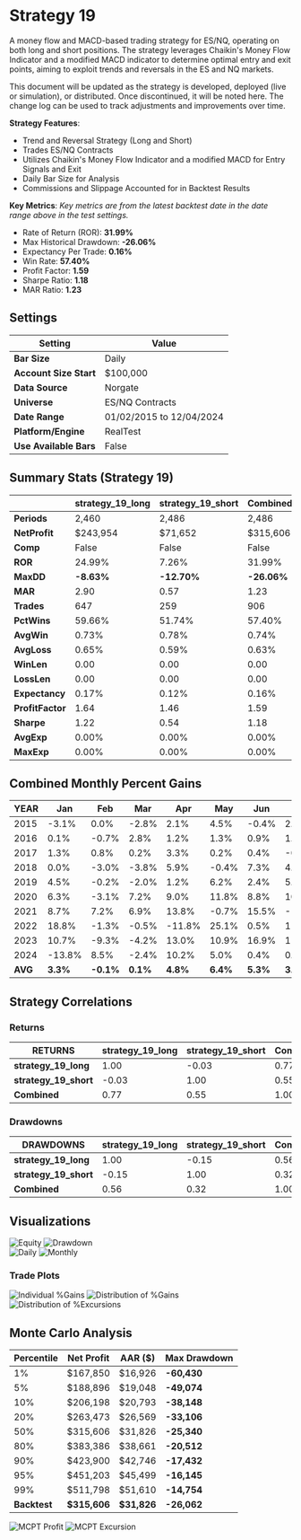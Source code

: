 # Strategy 19

A money flow and MACD-based trading strategy for ES/NQ, operating on both long and short positions. The strategy leverages Chaikin's Money Flow Indicator and a modified MACD indicator to determine optimal entry and exit points, aiming to exploit trends and reversals in the ES and NQ markets.

This document will be updated as the strategy is developed, deployed (live or simulation), or distributed. Once discontinued, it will be noted here. The change log can be used to track adjustments and improvements over time.

**Strategy Features**:

- Trend and Reversal Strategy (Long and Short)
- Trades ES/NQ Contracts
- Utilizes Chaikin's Money Flow Indicator and a modified MACD for Entry Signals and Exit
- Daily Bar Size for Analysis
- Commissions and Slippage Accounted for in Backtest Results

**Key Metrics**: _Key metrics are from the latest backtest date in the date range above in the test settings._

- Rate of Return (ROR): **31.99%**
- Max Historical Drawdown: **-26.06%**
- Expectancy Per Trade: **0.16%**
- Win Rate: **57.40%**
- Profit Factor: **1.59**
- Sharpe Ratio: **1.18**
- MAR Ratio: **1.23**

## Settings

| Setting                | Value                     |
| ---------------------- | ------------------------- |
| **Bar Size**           | Daily                     |
| **Account Size Start** | $100,000                  |
| **Data Source**        | Norgate                   |
| **Universe**           | ES/NQ Contracts           |
| **Date Range**         | 01/02/2015 to 12/04/2024  |
| **Platform/Engine**    | RealTest                  |
| **Use Available Bars** | False                     |

## Summary Stats (Strategy 19)

|                  | strategy_19_long | strategy_19_short | Combined |
| ---------------- | ---------------- | ----------------- | -------- |
| **Periods**      | 2,460            | 2,486             | 2,486    |
| **NetProfit**    | $243,954         | $71,652           | $315,606 |
| **Comp**         | False            | False             | False    |
| **ROR**          | 24.99%           | 7.26%             | 31.99%   |
| **MaxDD**        | **-8.63%**       | **-12.70%**       | **-26.06%** |
| **MAR**          | 2.90             | 0.57              | 1.23     |
| **Trades**       | 647              | 259               | 906      |
| **PctWins**      | 59.66%           | 51.74%            | 57.40%   |
| **AvgWin**       | 0.73%            | 0.78%             | 0.74%    |
| **AvgLoss**      | 0.65%            | 0.59%             | 0.63%    |
| **WinLen**       | 0.00             | 0.00              | 0.00     |
| **LossLen**      | 0.00             | 0.00              | 0.00     |
| **Expectancy**   | 0.17%            | 0.12%             | 0.16%    |
| **ProfitFactor** | 1.64             | 1.46              | 1.59     |
| **Sharpe**       | 1.22             | 0.54              | 1.18     |
| **AvgExp**       | 0.00%            | 0.00%             | 0.00%    |
| **MaxExp**       | 0.00%            | 0.00%             | 0.00%    |

## Combined Monthly Percent Gains

| YEAR | Jan    | Feb    | Mar    | Apr    | May    | Jun    | Jul    | Aug    | Sep    | Oct    | Nov    | Dec    | **TOTAL** | MaxDD   |
| ---- | ------ | ------ | ------ | ------ | ------ | ------ | ------ | ------ | ------ | ------ | ------ | ------ | --------- | ------- |
| 2015 | -3.1%  | 0.0%   | -2.8%  | 2.1%   | 4.5%   | -0.4%  | 2.3%   | 0.4%   | 1.3%   | 7.0%   | 0.5%   | -0.8%  | **11.0%** | -6.1%   |
| 2016 | 0.1%   | -0.7%  | 2.8%   | 1.2%   | 1.3%   | 0.9%   | 1.3%   | 0.3%   | 1.7%   | -1.5%  | -0.1%  | 0.4%   | **7.6%**  | -5.3%   |
| 2017 | 1.3%   | 0.8%   | 0.2%   | 3.3%   | 0.2%   | 0.4%   | -0.9%  | 0.7%   | 1.8%   | 0.2%   | 1.1%   | 5.5%   | **14.6%** | -2.7%   |
| 2018 | 0.0%   | -3.0%  | -3.8%  | 5.9%   | -0.4%  | 7.3%   | 4.1%   | 2.3%   | 3.5%   | 1.8%   | 0.1%   | 0.0%   | **17.9%** | -6.8%   |
| 2019 | 4.5%   | -0.2%  | -2.0%  | 1.2%   | 6.2%   | 2.4%   | 5.2%   | -0.8%  | 2.8%   | 1.2%   | 0.2%   | -5.4%  | **15.3%** | -10.4%  |
| 2020 | 6.3%   | -3.1%  | 7.2%   | 9.0%   | 11.8%  | 8.8%   | 10.3%  | 5.2%   | -4.5%  | -3.8%  | -0.1%  | 4.3%   | **51.4%** | -18.2%  |
| 2021 | 8.7%   | 7.2%   | 6.9%   | 13.8%  | -0.7%  | 15.5%  | -10.6% | 9.3%   | -5.7%  | 2.4%   | 3.3%   | 10.4%  | **60.5%** | -13.5%  |
| 2022 | 18.8%  | -1.3%  | -0.5%  | -11.8% | 25.1%  | 0.5%   | 11.0%  | -0.3%  | 24.1%  | 0.0%   | 15.2%  | -16.1% | **64.6%** | -25.1%  |
| 2023 | 10.7%  | -9.3%  | -4.2%  | 13.0%  | 10.9%  | 16.9%  | 11.6%  | -0.2%  | 0.1%   | 0.0%   | 10.7%  | 7.2%   | **67.4%** | -16.0%  |
| 2024 | -13.8% | 8.5%   | -2.4%  | 10.2%  | 5.0%   | 0.4%   | 0.4%   | 2.7%   | 2.7%   | 3.4%   | -11.7% | 0.0%   | **5.3%**  | -26.1%  |
| **AVG** | **3.3%** | **-0.1%** | **0.1%** | **4.8%** | **6.4%** | **5.3%** | **3.5%** | **2.0%** | **2.8%** | **1.1%** | **1.9%** | **0.5%** | **31.6%** | **-13.0%** |

## Strategy Correlations

### Returns

| RETURNS               | strategy_19_long | strategy_19_short | Combined |
| --------------------- | ----------------- | ------------------ | -------- |
| **strategy_19_long**  | 1.00              | -0.03              | 0.77     |
| **strategy_19_short** | -0.03             | 1.00               | 0.55     |
| **Combined**          | 0.77              | 0.55               | 1.00     |

### Drawdowns

| DRAWDOWNS             | strategy_19_long | strategy_19_short | Combined |
| --------------------- | ----------------- | ------------------ | -------- |
| **strategy_19_long**  | 1.00              | -0.15              | 0.56     |
| **strategy_19_short** | -0.15             | 1.00               | 0.32     |
| **Combined**          | 0.56              | 0.32               | 1.00     |

## Visualizations

![Equity](images/graph2.png) 
![Drawdown](images/graph3.png)  
![Daily](images/graph5.png) 
![Monthly](images/graph7.png)

### Trade Plots

![Individual %Gains](images/plot0.png) ![Distribution of %Gains](images/plot1.png)  
![Distribution of %Excursions](images/plot2.png)

## Monte Carlo Analysis

| Percentile | Net Profit | AAR ($)  | Max Drawdown   |
| ---------- | ---------- | -------- | -------------- |
| 1%         | $167,850   | $16,926  | **-60,430**    |
| 5%         | $188,896   | $19,048  | **-49,074**    |
| 10%        | $206,198   | $20,793  | **-38,148**    |
| 20%        | $263,473   | $26,569  | **-33,106**    |
| 50%        | $315,606   | $31,826  | **-25,340**    |
| 80%        | $383,386   | $38,661  | **-20,512**    |
| 90%        | $423,900   | $42,746  | **-17,432**    |
| 95%        | $451,203   | $45,499  | **-16,145**    |
| 99%        | $511,798   | $51,610  | **-14,754**    |
| **Backtest**| **$315,606** | **$31,826** | **-26,062** |

![MCPT Profit](images/plot4.png) ![MCPT Excursion](images/plot5.png)
